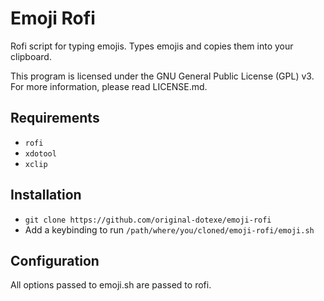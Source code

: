 # Emoji Rofi
Rofi script for typing emojis. Types emojis and copies them into your clipboard.

This program is licensed under the GNU General Public License (GPL) v3. For more information, please read LICENSE.md.

## Requirements
+ `rofi`
+ `xdotool`
+ `xclip`

## Installation
+ `git clone https://github.com/original-dotexe/emoji-rofi`
+ Add a keybinding to run `/path/where/you/cloned/emoji-rofi/emoji.sh`

## Configuration
All options passed to emoji.sh are passed to rofi.
